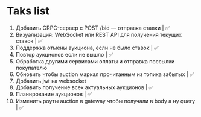 # Taks list

1) Добавить GRPC-сервер с POST /bid — отправка ставки | ✅
2) Визуализация: WebSocket или REST API для получения текущих ставок | ✅
3) Поддержка отмены аукциона, если не было ставок | ✅
4) Повтор аукционов если не вышло | ✅
5) Обработка другими сервисами оплаты и отправка поссылки покупателю
6) Обновить чтобы auction маркал прочитанным из топика забытых | ✅
7) Добавить jwt на websocket
8) Добавить получение всех актуальных аукционов | ✅
9) Планирование аукционов | ✅
10) Изменить роуты auction в gateway чтобы получали в body а ну query | ✅
